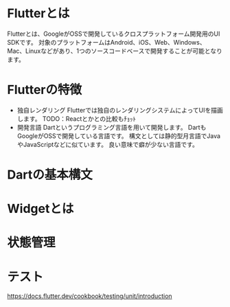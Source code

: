 # Flutterとは
Flutterとは、GoogleがOSSで開発しているクロスプラットフォーム開発用のUI SDKです。
対象のプラットフォームはAndroid、iOS、Web、Windows、Mac、Linuxなどがあり、1つのソースコードベースで開発することが可能となります。

# Flutterの特徴
* 独自レンダリング
Flutterでは独自のレンダリングシステムによってUIを描画します。
TODO：Reactとかとの比較もﾁｮｯﾄ
* 開発言語
Dartというプログラミング言語を用いて開発します。
DartもGoogleがOSSで開発している言語です。
構文としては静的型月言語でJavaやJavaScriptなどに似ています。
良い意味で癖が少ない言語です。



# Dartの基本構文


# Widgetとは


# 状態管理

# テスト
https://docs.flutter.dev/cookbook/testing/unit/introduction